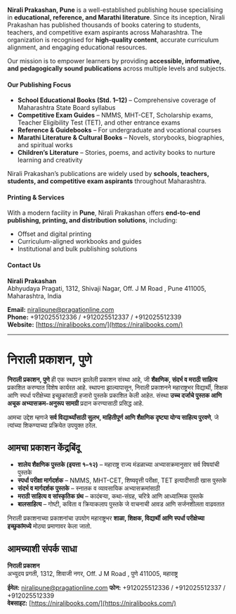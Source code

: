 <br/>

**Nirali Prakashan, Pune** is a well-established publishing house specialising in **educational, reference, and Marathi literature**. Since its inception, Nirali Prakashan has published thousands of books catering to students, teachers, and competitive exam aspirants across Maharashtra. The organization is recognised for **high-quality content**, accurate curriculum alignment, and engaging educational resources.

Our mission is to empower learners by providing **accessible, informative, and pedagogically sound publications** across multiple levels and subjects.

#### Our Publishing Focus

- **School Educational Books (Std. 1–12)** – Comprehensive coverage of Maharashtra State Board syllabus
- **Competitive Exam Guides** – NMMS, MHT-CET, Scholarship exams, Teacher Eligibility Test (TET), and other entrance exams
- **Reference & Guidebooks** – For undergraduate and vocational courses
- **Marathi Literature & Cultural Books** – Novels, storybooks, biographies, and spiritual works
- **Children’s Literature** – Stories, poems, and activity books to nurture learning and creativity

Nirali Prakashan’s publications are widely used by **schools, teachers, students, and competitive exam aspirants** throughout Maharashtra.

#### Printing & Services

With a modern facility in **Pune**, Nirali Prakashan offers **end-to-end publishing, printing, and distribution solutions**, including:

- Offset and digital printing
- Curriculum-aligned workbooks and guides
- Institutional and bulk publishing solutions

#### Contact Us

**Nirali Prakashan**  
Abhyudaya Pragati, 1312,
Shivaji Nagar, Off. J M Road ,
Pune 411005, Maharashtra, India

**Email:** [niralipune@pragationline.com](niralipune@pragationline.com)  
**Phone:** +912025512336 / +912025512337 / +912025512339  
**Website:** [https://niralibooks.com/](https://niralibooks.com/)

---

# निराली प्रकाशन, पुणे

**निराली प्रकाशन, पुणे** ही एक स्थापन झालेली प्रकाशन संस्था आहे, जी **शैक्षणिक, संदर्भ व मराठी साहित्य** प्रकाशित करण्यात विशेष कार्यरत आहे. स्थापना झाल्यापासून, निराली प्रकाशनने महाराष्ट्रभर विद्यार्थी, शिक्षक आणि स्पर्धा परीक्षेच्या इच्छुकांसाठी हजारो पुस्तके प्रकाशित केली आहेत. संस्था **उच्च दर्जाचे पुस्तक आणि अचूक अभ्यासक्रम-अनुरूप सामग्री** प्रदान करण्यासाठी प्रसिद्ध आहे.

आमचा उद्देश म्हणजे **सर्व विद्यार्थ्यांसाठी सुलभ, माहितीपूर्ण आणि शैक्षणिक दृष्ट्या योग्य साहित्य पुरवणे**, जे त्यांच्या शिकण्याच्या प्रक्रियेत उपयुक्त ठरेल.

## आमचा प्रकाशन केंद्रबिंदू

- **शालेय शैक्षणिक पुस्तके (इयत्ता १–१२)** – महाराष्ट्र राज्य मंडळाच्या अभ्यासक्रमानुसार सर्व विषयांची पुस्तके
- **स्पर्धा परीक्षा मार्गदर्शक** – NMMS, MHT-CET, शिष्यवृत्ती परीक्षा, TET इत्यादीसाठी खास पुस्तके
- **संदर्भ व मार्गदर्शक पुस्तके** – स्नातक व व्यावसायिक अभ्यासक्रमांसाठी
- **मराठी साहित्य व सांस्कृतिक ग्रंथ** – कादंबऱ्या, कथा-संग्रह, चरित्रे आणि आध्यात्मिक पुस्तके
- **बालसाहित्य** – गोष्टी, कविता व क्रियाकलाप पुस्तके जे वाचनाची आवड आणि सर्जनशीलता वाढवतात

निराली प्रकाशनाच्या प्रकाशनांचा उपयोग महाराष्ट्रभर **शाळा, शिक्षक, विद्यार्थी आणि स्पर्धा परीक्षेच्या इच्छुकांमध्ये** मोठ्या प्रमाणावर केला जातो.

## आमच्याशी संपर्क साधा

**निराली प्रकाशन**  
अभ्युदय  प्रगती, 1312,
शिवाजी नगर, Off. J M Road ,
पुणे  411005, महाराष्ट्र

**ईमेल:** niralipune@pragationline.com 
**फोन:** +912025512336 / +912025512337 / +912025512339    
**वेबसाइट:** [https://niralibooks.com/](https://niralibooks.com/)  